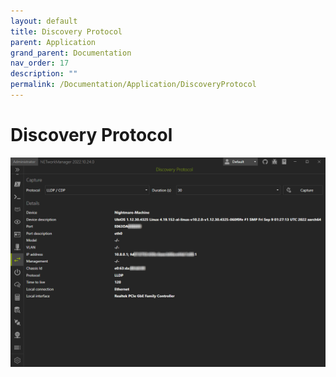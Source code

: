 ```yaml
---
layout: default
title: Discovery Protocol
parent: Application
grand_parent: Documentation
nav_order: 17
description: ""
permalink: /Documentation/Application/DiscoveryProtocol
---
```



# Discovery Protocol

![DiscoveryProtocol](17_DiscoveryProtocol.png)